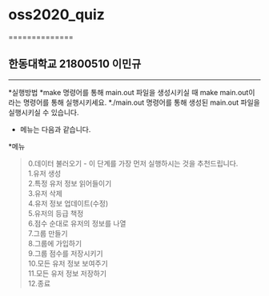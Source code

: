 # oss2020_quiz
==============
## 한동대학교 21800510 이민규 
----------------------------

*실행방법
  *make 명령어를 통해 main.out 파일을 생성시키실 때 make main.out이라는 명령어를 통해 실행시키세요.
  *./main.out 명령어를 통해 생성된 main.out 파일을 실행시키실 수 있습니다.

+ 메뉴는 다음과 같습니다.

*메뉴
  > 0.데이터 불러오기 - 이 단계를 가장 먼저 실행하시는 것을 추천드립니다.   
  > 1.유저 생성   
  > 2.특정 유저 정보 읽어들이기   
  > 3.유저 삭제   
  > 4.유저 정보 업데이트(수정)   
  > 5.유저의 등급 책정   
  > 6.점수 순대로 유저의 정보를 나열   
  > 7.그룹 만들기   
  > 8.그룹에 가입하기   
  > 9.그룹 점수를 저장시키기   
  > 10.모든 유저 정보 보여주기   
  > 11.모든 유저 정보 저장하기   
  > 12.종료   
